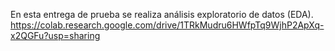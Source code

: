 En esta entrega de prueba se realiza análisis exploratorio de datos (EDA).
https://colab.research.google.com/drive/1TRkMudru6HWfpTq9WjhP2ApXq-x2QGFu?usp=sharing
